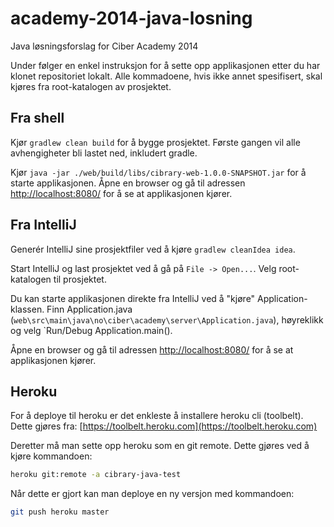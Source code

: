 academy-2014-java-losning
=========================

Java løsningsforslag for Ciber Academy 2014

Under følger en enkel instruksjon for å sette opp applikasjonen etter du har klonet repositoriet lokalt.
Alle kommadoene, hvis ikke annet spesifisert, skal kjøres fra root-katalogen av prosjektet.

Fra shell
---------

Kjør `gradlew clean build` for å bygge prosjektet. Første gangen vil alle avhengigheter bli lastet ned,
inkludert gradle.

Kjør `java -jar ./web/build/libs/cibrary-web-1.0.0-SNAPSHOT.jar` for å starte applikasjonen. Åpne en browser og gå
til adressen [http://localhost:8080/](http://localhost:8080/) for å se at applikasjonen kjører.

Fra IntelliJ
------------

Generér IntelliJ sine prosjektfiler ved å kjøre `gradlew cleanIdea idea`.

Start IntelliJ og last prosjektet ved å gå på `File -> Open...`. Velg root-katalogen til prosjektet.

Du kan starte applikasjonen direkte fra IntelliJ ved å "kjøre" Application-klassen. Finn Application.java
(`web\src\main\java\no\ciber\academy\server\Application.java`), høyreklikk og velg `Run/Debug Application.main().

Åpne en browser og gå til adressen [http://localhost:8080/](http://localhost:8080/) for å se at applikasjonen kjører.

Heroku
------

For å deploye til heroku er det enkleste å installere heroku cli (toolbelt). Dette gjøres fra: 
[https://toolbelt.heroku.com](https://toolbelt.heroku.com)

Deretter må man sette opp heroku som en git remote. Dette gjøres ved å kjøre kommandoen:

``` bash
heroku git:remote -a cibrary-java-test
``` 
Når dette er gjort kan man deploye en ny versjon med kommandoen:

``` bash
git push heroku master
```